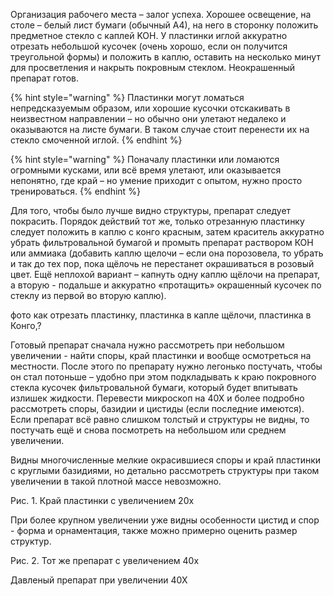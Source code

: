 Организация рабочего места – залог успеха. Хорошее освещение, на столе – белый лист бумаги (обычный А4), на него в сторонку положить предметное стекло с каплей KOH. У пластинки иглой аккуратно отрезать небольшой кусочек (очень хорошо, если он получится треугольной формы) и положить в каплю, оставить на несколько минут для просветления и накрыть покровным стеклом. Неокрашенный препарат готов.

{% hint style="warning" %}
Пластинки могут ломаться непредсказуемым образом, или хорошие кусочки отскакивать в неизвестном направлении – но обычно они улетают недалеко и оказываются на листе бумаги. В таком случае стоит перенести их на стекло смоченной иглой.
{% endhint %}

{% hint style="warning" %}
Поначалу пластинки или ломаются огромными кусками, или всё время улетают, или оказывается непонятно, где край – но умение приходит с опытом, нужно просто тренироваться.
{% endhint %}

Для того, чтобы было лучше видно структуры, препарат следует покрасить. Порядок действий тот же, только отрезанную пластинку следует положить в каплю с конго красным, затем краситель аккуратно убрать фильтровальной бумагой и промыть препарат раствором КОН или аммиака (добавить каплю щелочи – если она порозовела, то убрать и так до тех пор, пока щёлочь не перестанет окрашиваться в розовый цвет. Ещё неплохой вариант – капнуть одну каплю щёлочи на препарат, а вторую - подальше и аккуратно «протащить» окрашенный кусочек по стеклу из первой во вторую каплю).

фото как отрезать пластинку, пластинка в капле щёлочи, пластинка в Конго,?

Готовый препарат сначала нужно рассмотреть при небольшом увеличении - найти споры, край пластинки и вообще осмотреться на местности. После этого по препарату нужно легонько постучать, чтобы он стал потоньше – удобно при этом подкладывать к краю покровного стекла кусочек фильтровальной бумаги, который будет впитывать излишек жидкости. Перевести микроскоп на 40Х и более подробно рассмотреть споры, базидии и цистиды (если последние имеются). Если препарат всё равно слишком толстый и структуры не видны, то постучать ещё и снова посмотреть на небольшом или среднем увеличении.

Видны многочисленные мелкие окрасившиеся споры и край пластинки с круглыми базидиями, но детально рассмотреть структуры при таком увеличении в такой плотной массе невозможно.

Рис. 1. Край пластинки с увеличением 20х

При более крупном увеличении уже видны особенности цистид и спор - форма и орнаментация, также можно примерно оценить размер структур.

Рис. 2. Тот же препарат с увеличением 40х

Давленый препарат при увеличении 40Х